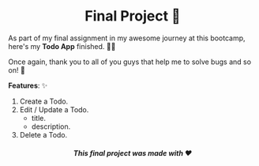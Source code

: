 <h1 align="center">Final Project 🚀</h1>

As part of my final assignment in my awesome journey at this bootcamp, here's my **Todo
App** finished. ☝🏻

Once again, thank you to all of you guys that help me to solve bugs and so on! 🙌

**Features**: ✨

1. Create a Todo.
2. Edit / Update a Todo.
   - title.
   - description.
3. Delete a Todo.

<h5 align="center">This final project was made with ♥</h5>
